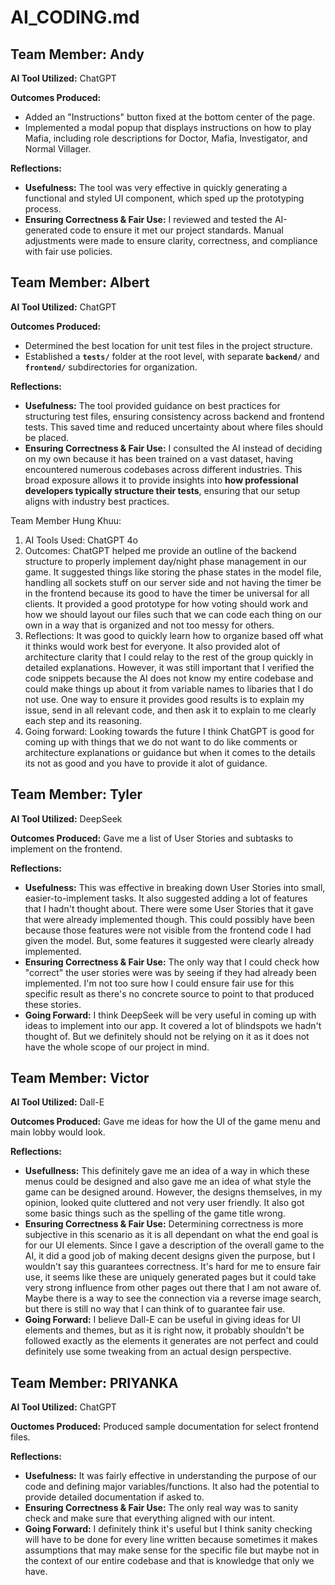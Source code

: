 # AI_CODING.md

## Team Member: Andy

**AI Tool Utilized:** ChatGPT

**Outcomes Produced:**
- Added an "Instructions" button fixed at the bottom center of the page.
- Implemented a modal popup that displays instructions on how to play Mafia, including role descriptions for Doctor, Mafia, Investigator, and Normal Villager.

**Reflections:**
- **Usefulness:** The tool was very effective in quickly generating a functional and styled UI component, which sped up the prototyping process.
- **Ensuring Correctness & Fair Use:** I reviewed and tested the AI-generated code to ensure it met our project standards. Manual adjustments were made to ensure clarity, correctness, and compliance with fair use policies.


## Team Member: Albert

**AI Tool Utilized:** ChatGPT  

**Outcomes Produced:**  
- Determined the best location for unit test files in the project structure.  
- Established a **`tests/`** folder at the root level, with separate **`backend/`** and **`frontend/`** subdirectories for organization. 

**Reflections:**  
- **Usefulness:** The tool provided guidance on best practices for structuring test files, ensuring consistency across backend and frontend tests. This saved time and reduced uncertainty about where files should be placed.  
- **Ensuring Correctness & Fair Use:** I consulted the AI instead of deciding on my own because it has been trained on a vast dataset, having encountered numerous codebases across different industries. This broad exposure allows it to provide insights into **how professional developers typically structure their tests**, ensuring that our setup aligns with industry best practices.  

Team Member Hung Khuu:
1. AI Tools Used: ChatGPT 4o
2. Outcomes: ChatGPT helped me provide an outline of the backend structure to properly implement day/night phase management in our game. It suggested things like storing the phase states in the model file, handling all sockets stuff on our server side and not having the timer be in the frontend because its good to have the timer be universal for all clients. It provided a good prototype for how voting should work and how we should layout our files such that we can code each thing on our own in a way that is organized and not too messy for others.
3. Reflections: It was good to quickly learn how to organize based off what it thinks would work best for everyone. It also provided alot of architecture clarity that I could relay to the rest of the group quickly in detailed explanations. However, it was still important that I verified the code snippets because the AI does not know my entire codebase and could make things up about it from variable names to libaries that I do not use. One way to ensure it provides good results is to explain my issue, send in all relevant code, and then ask it to explain to me clearly each step and its reasoning.
4. Going forward: Looking towards the future I think ChatGPT is good for coming up with things that we do not want to do like comments or architecture explanations or guidance but when it comes to the details its not as good and you have to provide it alot of guidance.

## Team Member: Tyler

**AI Tool Utilized:** DeepSeek

**Outcomes Produced:**
Gave me a list of User Stories and subtasks to implement on the frontend.

**Reflections:**
- **Usefulness:** This was effective in breaking down User Stories into small, easier-to-implement tasks. It also suggested adding a lot of features that I hadn't thought about. There were some User Stories that it gave that were already implemented though. This could possibly have been because those features were not visible from the frontend code I had given the model. But, some features it suggested were clearly already implemented.
- **Ensuring Correctness & Fair Use:** The only way that I could check how "correct" the user stories were was by seeing if they had already been implemented. I'm not too sure how I could ensure fair use for this specific result as there's no concrete source to point to that produced these stories.
- **Going Forward:** I think DeepSeek will be very useful in coming up with ideas to implement into our app. It covered a lot of blindspots we hadn't thought of. But we definitely should not be relying on it as it does not have the whole scope of our project in mind.

## Team Member: Victor

**AI Tool Utilized:** Dall-E

**Outcomes Produced:**
Gave me ideas for how the UI of the game menu and main lobby would look.

**Reflections:**
- **Usefullness:** This definitely gave me an idea of a way in which these menus could be designed and also gave me an idea of what style the game can be designed around. However, the designs themselves, in my opinion, looked quite cluttered and not very user friendly. It also got some basic things such as the spelling of the game title wrong.
- **Ensuring Correctness & Fair Use:** Determining correctness is more subjective in this scenario as it is all dependant on what the end goal is for our UI elements. Since I gave a description of the overall game to the AI, it did a good job of making decent designs given the purpose, but I wouldn't say this guarantees correctness. It's hard for me to ensure fair use, it seems like these are uniquely generated pages but it could take very strong influence from other pages out there that I am not aware of. Maybe there is a way to see the connection via a reverse image search, but there is still no way that I can think of to guarantee fair use.
- **Going Forward:** I believe Dall-E can be useful in giving ideas for UI elements and themes, but as it is right now, it probably shouldn't be followed exactly as the elements it generates are not perfect and could definitely use some tweaking from an actual design perspective.


## Team Member: PRIYANKA 

**AI Tool Utilized:** ChatGPT

**Ouctomes Produced:** 
Produced sample documentation for select frontend files. 

**Reflections:**
- **Usefulness:** It was fairly effective in understanding the purpose of our code and defining major variables/functions. It also had the potential to provide detailed documentation if asked to.
- **Ensuring Correctness & Fair Use:** The only real way was to sanity check and make sure that everything aligned with our intent.
- **Going Forward:** I definitely think it's useful but I think sanity checking will have to be done for every line written because sometimes it makes assumptions that may make sense for the specific file but maybe not in the context of our entire codebase and that is knowledge that only we have. 
